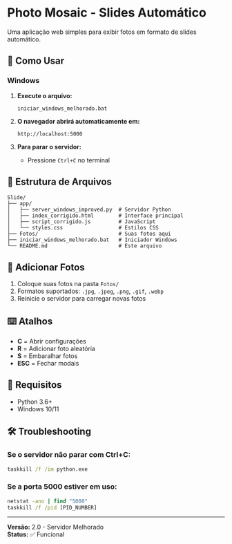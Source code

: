 # Photo Mosaic - Slides Automático

Uma aplicação web simples para exibir fotos em formato de slides automático.

## 🚀 Como Usar

### Windows
1. **Execute o arquivo:**
   ```
   iniciar_windows_melhorado.bat
   ```

2. **O navegador abrirá automaticamente em:**
   ```
   http://localhost:5000
   ```

3. **Para parar o servidor:**
   - Pressione `Ctrl+C` no terminal

## 📁 Estrutura de Arquivos

```
Slide/
├── app/
│   ├── server_windows_improved.py  # Servidor Python
│   ├── index_corrigido.html        # Interface principal
│   ├── script_corrigido.js         # JavaScript
│   └── styles.css                  # Estilos CSS
├── Fotos/                          # Suas fotos aqui
├── iniciar_windows_melhorado.bat   # Iniciador Windows
└── README.md                       # Este arquivo
```

## 📸 Adicionar Fotos

1. Coloque suas fotos na pasta `Fotos/`
2. Formatos suportados: `.jpg`, `.jpeg`, `.png`, `.gif`, `.webp`
3. Reinicie o servidor para carregar novas fotos

## ⌨️ Atalhos

- **C** = Abrir configurações
- **R** = Adicionar foto aleatória
- **S** = Embaralhar fotos
- **ESC** = Fechar modais

## 🔧 Requisitos

- Python 3.6+
- Windows 10/11

## 🛠️ Troubleshooting

### Se o servidor não parar com Ctrl+C:
```cmd
taskkill /f /im python.exe
```

### Se a porta 5000 estiver em uso:
```cmd
netstat -ano | find "5000"
taskkill /f /pid [PID_NUMBER]
```

---

**Versão:** 2.0 - Servidor Melhorado  
**Status:** ✅ Funcional 